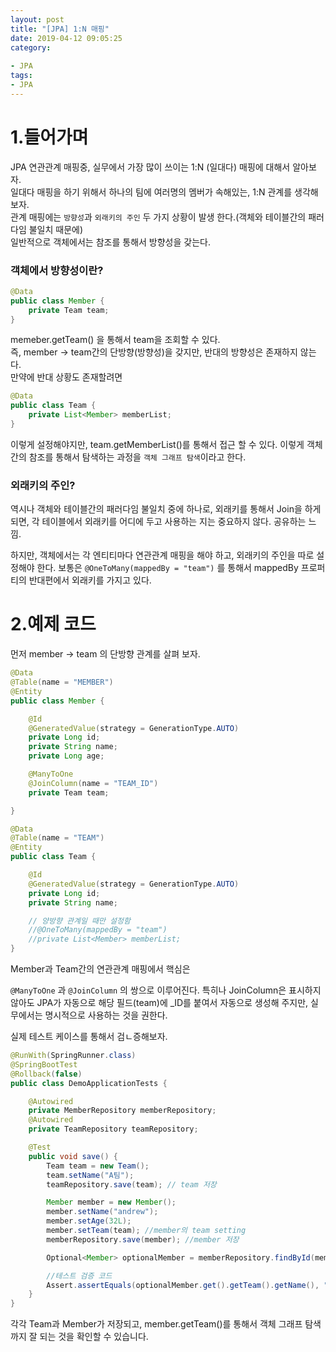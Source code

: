 ```yaml
---
layout: post
title: "[JPA] 1:N 매핑"
date: 2019-04-12 09:05:25
category: 
 
- JPA
tags: 
- JPA
---
```


# 1.들어가며

JPA 연관관계 매핑중, 실무에서 가장 많이 쓰이는 1:N (일대다) 매핑에 대해서 알아보자.  
일대다 매핑을 하기 위해서 하나의 팀에 여러명의 멤버가 속해있는, 1:N 관계를 생각해보자.  
관계 매핑에는 `방향성`과 `외래키의 주인` 두 가지 상황이 발생 한다.(객체와 테이블간의 패러다임 불일치 때문에)  
일반적으로 객체에서는 참조를 통해서 방향성을 갖는다.

### 객체에서 방향성이란?

```java
@Data
public class Member {
    private Team team;
}
```

memeber.getTeam() 을 통해서 team을 조회할 수 있다.  
즉, member -> team간의 단방향(방향성)을 갖지만, 반대의 방향성은 존재하지 않는다.  
만약에 반대 상황도 존재할려면

```java
@Data
public class Team {
    private List<Member> memberList;
}
```

이렇게 설정해야지만, team.getMemberList()를 통해서 접근 할 수 있다. 이렇게 객체간의 참조를 통해서 탐색하는 과정을 `객체 그래프 탐색`이라고 한다.

### 외래키의 주인?

역시나 객체와 테이블간의 패러다임 불일치 중에 하나로, 외래키를 통해서 Join을 하게 되면, 각 테이블에서 외래키를 어디에 두고 사용하는 지는 중요하지 않다. 공유하는 느낌.

하지만, 객체에서는 각 엔티티마다 연관관계 매핑을 해야 하고, 외래키의 주인을 따로 설정해야 한다. 보통은 `@OneToMany(mappedBy = "team")` 를 통해서 mappedBy 프로퍼티의 반대편에서 외래키를 가지고 있다.

# 2.예제 코드

먼저 member -> team 의 단방향 관계를 살펴 보자.

```java
@Data
@Table(name = "MEMBER")
@Entity
public class Member {

    @Id
    @GeneratedValue(strategy = GenerationType.AUTO)
    private Long id;
    private String name;
    private Long age;

    @ManyToOne
    @JoinColumn(name = "TEAM_ID")
    private Team team;

}
```

```java
@Data
@Table(name = "TEAM")
@Entity
public class Team {

    @Id
    @GeneratedValue(strategy = GenerationType.AUTO)
    private Long id;
    private String name;

    // 양방향 관계일 때만 설정함
    //@OneToMany(mappedBy = "team")
    //private List<Member> memberList;
}
```

Member과 Team간의 연관관계 매핑에서 핵심은

`@ManyToOne` 과 `@JoinColumn` 의 쌍으로 이루어진다. 특히나 JoinColumn은 표시하지 않아도 JPA가 자동으로 해당 필드(team)에 \_ID를 붙여서 자동으로 생성해 주지만, 실무에서는 명시적으로 사용하는 것을 권한다.

실제 테스트 케이스를 통해서 검ㄴ증해보자.

```java
@RunWith(SpringRunner.class)
@SpringBootTest
@Rollback(false)
public class DemoApplicationTests {

    @Autowired
    private MemberRepository memberRepository;
    @Autowired
    private TeamRepository teamRepository;

    @Test
    public void save() {
        Team team = new Team();
        team.setName("A팀");
        teamRepository.save(team); // team 저장

        Member member = new Member();
        member.setName("andrew");
        member.setAge(32L);
        member.setTeam(team); //member의 team setting
        memberRepository.save(member); //member 저장

        Optional<Member> optionalMember = memberRepository.findById(member.getId());

        //테스트 검증 코드
        Assert.assertEquals(optionalMember.get().getTeam().getName(), "A팀");
    }
}
```

각각 Team과 Member가 저장되고, member.getTeam()를 통해서 객체 그래프 탐색까지 잘 되는 것을 확인할 수 있습니다.

